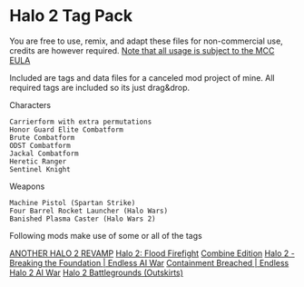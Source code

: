 # Halo 2 Tag Pack

You are free to use, remix, and adapt these files for non-commercial use, credits are however required. [Note that all usage is subject to the MCC EULA](https://www.halowaypoint.com/halo-the-master-chief-collection/eula)

Included are tags and data files for a canceled mod project of mine. All required tags are included so its just drag&drop.

Characters

	Carrierform with extra permutations
	Honor Guard Elite Combatform
	Brute Combatform
	ODST Combatform
	Jackal Combatform
	Heretic Ranger
	Sentinel Knight

Weapons

    Machine Pistol (Spartan Strike)
    Four Barrel Rocket Launcher (Halo Wars)
    Banished Plasma Caster (Halo Wars 2)

Following mods make use of some or all of the tags

[ANOTHER HALO 2 REVAMP](https://steamcommunity.com/sharedfiles/filedetails/?id=3014196088)
[Halo 2: Flood Firefight](https://steamcommunity.com/sharedfiles/filedetails/?id=2972582880)
[Combine Edition](https://steamcommunity.com/sharedfiles/filedetails/?id=3341701894)
[Halo 2 - Breaking the Foundation | Endless AI War](https://steamcommunity.com/sharedfiles/filedetails/?id=2936125940)
[Containment Breached | Endless Halo 2 AI War](https://steamcommunity.com/sharedfiles/filedetails/?id=3232089119)
[Halo 2 Battlegrounds (Outskirts)](https://steamcommunity.com/sharedfiles/filedetails/?id=3145184420)


